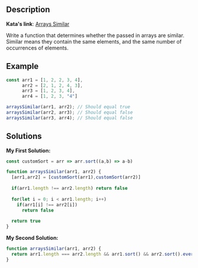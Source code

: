 ## Description

**Kata's link**: [Arrays Similar](https://www.codewars.com/kata/51e704f2d8dbace389000279)

Write a function that determines whether the passed in arrays are similar. Similar means they contain the same elements, and the same number of occurrences of elements.


## Example

```js
const arr1 = [1, 2, 2, 3, 4],
      arr2 = [2, 1, 2, 4, 3],
      arr3 = [1, 2, 3, 4],
      arr4 = [1, 2, 3, "4"]

arraysSimilar(arr1, arr2); // Should equal true
arraysSimilar(arr2, arr3); // Should equal false
arraysSimilar(arr3, arr4); // Should equal false
```

## Solutions

**My First Solution:**


```js
const customSort = arr => arr.sort((a,b) => a-b)

function arraysSimilar(arr1, arr2) {
  [arr1,arr2] = [customSort(arr1),customSort(arr2)]
  
  if(arr1.length !== arr2.length) return false
  
  for(let i = 0; i < arr1.length; i++)
    if(arr1[i] !== arr2[i])
      return false
  
  return true
}
```

**My Second Solution:**

```js
function arraysSimilar(arr1, arr2) {
  return arr1.length === arr2.length && arr1.sort() && arr2.sort().every((el,i) => el === arr1[i]);
}
```



